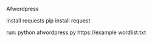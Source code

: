 Afwordpress



install requests
pip install request


run: 
python afwordpress.py https://example wordlist.txt

